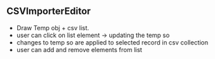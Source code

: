    
## CSVImporterEditor
- Draw Temp obj + csv list.
- user can click on list element -> updating the temp so
- changes to temp so are applied to selected record in csv collection
- user can add and remove elements from list
